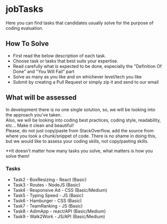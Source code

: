 # jobTasks

Here you can find tasks that candidates usually solve for the purpose of coding evaluation.

## How To Solve  

* First read the below description of each task.
* Choose task or tasks that best suits your expertise.
* Read carefully what is expected to be done, especially the "Definition Of Done" and "You Will Fail" part
* Solve as many as you like and on whichever level/tech you like
* Submit by creating a Pull Request or simply zip it and send to our email

## What will be assessed  

In development there is no one single solution, so, we will be looking into the approach you've taken.  
Also, we will be looking into coding best practices, coding style, readability, etc... Make it clean and beautiful!  
Please, do not just copy/paste from StackOverflow, add the source from where you took a chunk/snippet of code. There is no shame in doing this, but we would like to assess your coding skills, not copy/pasting skills.  

**It doesn't matter how many tasks you solve, what matters is how you solve them!

### Tasks  

* Task2 - BoxResizing - React (Basic)
* Task3 - Routes - NodeJS (Basic)
* Task4 - Responsive Ad - CSS (Basic/Medium)
* Task5 - Typing Speed - JS (Basic)
* Task6 - Hamburger - CSS (Basic)
* Task7 - TeamRanking - JS (Basic)
* Task8 - AdimApp - react/API (Basic/Medium)
* Task9 - Walk2Work - JS/API (Basic/Medium)
